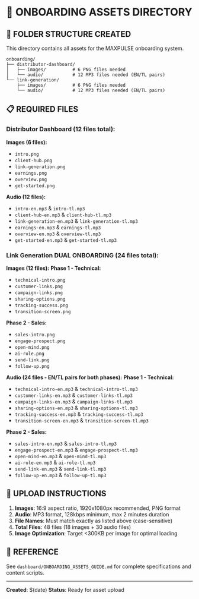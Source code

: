 # 📁 ONBOARDING ASSETS DIRECTORY

## 🎯 FOLDER STRUCTURE CREATED

This directory contains all assets for the MAXPULSE onboarding system.

```
onboarding/
├── distributor-dashboard/
│   ├── images/          # 6 PNG files needed
│   └── audio/           # 12 MP3 files needed (EN/TL pairs)
└── link-generation/
    ├── images/          # 6 PNG files needed  
    └── audio/           # 12 MP3 files needed (EN/TL pairs)
```

## 📋 REQUIRED FILES

### **Distributor Dashboard (12 files total):**

**Images (6 files):**
- `intro.png`
- `client-hub.png`
- `link-generation.png`
- `earnings.png`
- `overview.png`
- `get-started.png`

**Audio (12 files):**
- `intro-en.mp3` & `intro-tl.mp3`
- `client-hub-en.mp3` & `client-hub-tl.mp3`
- `link-generation-en.mp3` & `link-generation-tl.mp3`
- `earnings-en.mp3` & `earnings-tl.mp3`
- `overview-en.mp3` & `overview-tl.mp3`
- `get-started-en.mp3` & `get-started-tl.mp3`

### **Link Generation DUAL ONBOARDING (24 files total):**

**Images (12 files):**
**Phase 1 - Technical:**
- `technical-intro.png`
- `customer-links.png`
- `campaign-links.png`
- `sharing-options.png`
- `tracking-success.png`
- `transition-screen.png`

**Phase 2 - Sales:**
- `sales-intro.png`
- `engage-prospect.png`
- `open-mind.png`
- `ai-role.png`
- `send-link.png`
- `follow-up.png`

**Audio (24 files - EN/TL pairs for both phases):**
**Phase 1 - Technical:**
- `technical-intro-en.mp3` & `technical-intro-tl.mp3`
- `customer-links-en.mp3` & `customer-links-tl.mp3`
- `campaign-links-en.mp3` & `campaign-links-tl.mp3`
- `sharing-options-en.mp3` & `sharing-options-tl.mp3`
- `tracking-success-en.mp3` & `tracking-success-tl.mp3`
- `transition-screen-en.mp3` & `transition-screen-tl.mp3`

**Phase 2 - Sales:**
- `sales-intro-en.mp3` & `sales-intro-tl.mp3`
- `engage-prospect-en.mp3` & `engage-prospect-tl.mp3`
- `open-mind-en.mp3` & `open-mind-tl.mp3`
- `ai-role-en.mp3` & `ai-role-tl.mp3`
- `send-link-en.mp3` & `send-link-tl.mp3`
- `follow-up-en.mp3` & `follow-up-tl.mp3`

## 📝 UPLOAD INSTRUCTIONS

1. **Images**: 16:9 aspect ratio, 1920x1080px recommended, PNG format
2. **Audio**: MP3 format, 128kbps minimum, max 2 minutes duration
3. **File Names**: Must match exactly as listed above (case-sensitive)
4. **Total Files**: 48 files (18 images + 30 audio files)
5. **Image Optimization**: Target <300KB per image for optimal loading

## 🔗 REFERENCE

See `dashboard/ONBOARDING_ASSETS_GUIDE.md` for complete specifications and content scripts.

---
**Created**: $(date)
**Status**: Ready for asset upload
